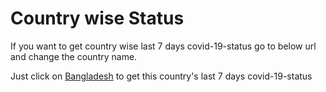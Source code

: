 # Country wise Status

If you want to get country wise last 7 days covid-19-status go to below url and change the country name.

Just click on [Bangladesh](https://api.quarantine.country/api/v1/spots/week?region=bangladesh) to get this country's last 7 days covid-19-status
